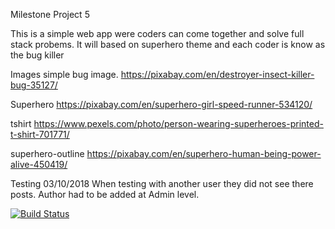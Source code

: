 Milestone Project 5

This is a simple web app were coders can come together and solve full stack probems. 
It will based on superhero theme and each coder is know as the bug killer


Images
simple bug image. 
https://pixabay.com/en/destroyer-insect-killer-bug-35127/

Superhero
https://pixabay.com/en/superhero-girl-speed-runner-534120/

tshirt
https://www.pexels.com/photo/person-wearing-superheroes-printed-t-shirt-701771/

superhero-outline
https://pixabay.com/en/superhero-human-being-power-alive-450419/

Testing
03/10/2018
When testing with another user they did not see there posts. Author had to be added at Admin level.




[![Build Status](https://travis-ci.org/Simonbiker/bug_killer.svg?branch=master)](https://travis-ci.org/Simonbiker/bug_killer)

